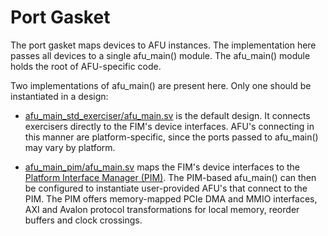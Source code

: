 # Port Gasket

The port gasket maps devices to AFU instances. The implementation here passes
all devices to a single afu\_main\(\) module. The afu\_main\(\) module holds the
root of AFU-specific code.

Two implementations of afu\_main\(\) are present here. Only one should be
instantiated in a design:

* [afu\_main\_std\_exerciser/afu\_main.sv](afu_main_std_exerciser/afu_main.sv) is the
  default design. It connects exercisers directly to the FIM's device interfaces.
  AFU's connecting in this manner are platform-specific, since the ports passed to
  afu\_main\(\) may vary by platform.

* [afu\_main\_pim/afu\_main.sv](afu_main_pim/afu_main.sv) maps the FIM's device
  interfaces to the
  [Platform Interface Manager \(PIM\)](https://github.com/OPAE/ofs-platform-afu-bbb).
  The PIM-based afu\_main\(\) can then be configured to instantiate user-provided
  AFU's that connect to the PIM. The PIM offers memory-mapped PCIe DMA and MMIO
  interfaces, AXI and Avalon protocol transformations for local memory, reorder
  buffers and clock crossings.
